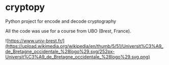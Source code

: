 # cryptopy
Python project for encode and decode cryptography

All the code was use for a course from UBO (Brest, France).

![https://www.univ-brest.fr/](https://upload.wikimedia.org/wikipedia/en/thumb/5/51/Universit%C3%A9_de_Bretagne_occidentale_%28logo%29.svg/252px-Universit%C3%A9_de_Bretagne_occidentale_%28logo%29.svg.png)
